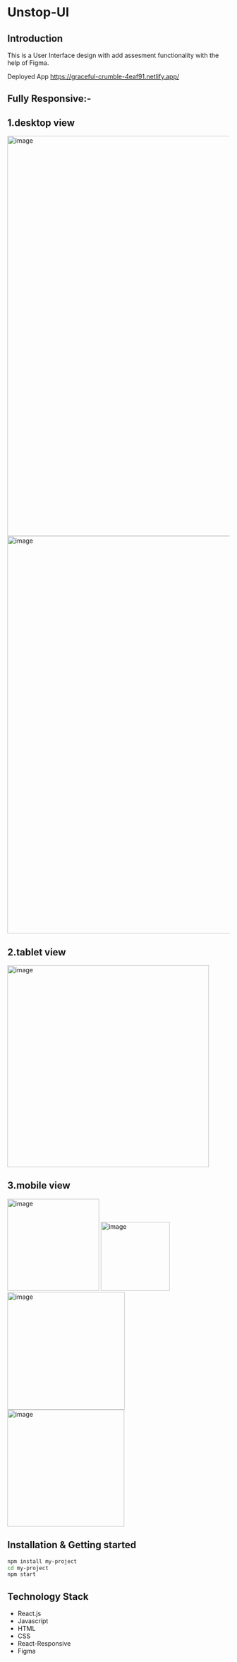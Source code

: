 # Unstop-UI

## Introduction
This is a User Interface design with add assesment functionality with the help of Figma.

Deployed App
https://graceful-crumble-4eaf91.netlify.app/

## Fully Responsive:-
## 1.desktop view
<img width="906" alt="image" src="https://github.com/ruchipriya1009/Unstop_assn/assets/105973023/667175c4-4526-4c2e-9437-daf717c1ae7f">
<img width="900" alt="image" src="https://github.com/ruchipriya1009/Unstop_assn/assets/105973023/afa17d0b-4e65-4a1a-8b41-25990660c0ab">


## 2.tablet view
<img width="457" alt="image" src="https://github.com/ruchipriya1009/Unstop_assn/assets/105973023/2a00a359-3de9-4a1b-bb9d-d7a39b2e3293">

## 3.mobile view
<img width="208" alt="image" src="https://github.com/ruchipriya1009/Unstop_assn/assets/105973023/695f4d5e-5eb6-4419-b211-3b4312b1e8ff">
<img width="156" alt="image" src="https://github.com/ruchipriya1009/Unstop_assn/assets/105973023/1d7c061d-bcc9-42aa-bab5-e62817684f4b">
<img width="266" alt="image" src="https://github.com/ruchipriya1009/Unstop_assn/assets/105973023/5afe8ea5-6eb2-43f4-bb06-dc0a5a57646a">
<img width="265" alt="image" src="https://github.com/ruchipriya1009/Unstop_assn/assets/105973023/5395ebb4-5299-40ac-82a5-37c1226842c7">





## Installation & Getting started

```bash
npm install my-project
cd my-project
npm start
```


## Technology Stack
- React.js
- Javascript
- HTML
- CSS
- React-Responsive
- Figma
